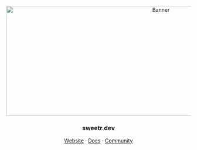 <div align="center">
  <a href="https://sweetr.dev">
    <img src="https://github.com/sweetr-dev/sweetr.dev/assets/1367578/256c5052-b488-41f1-9ff5-2032930feb55" alt="Banner" width="829" height="300">
  </a>
</div>

<h3 align="center">sweetr.dev</h3>

<p align="center">
  <a href="https://sweetr.dev">Website</a>
  ·
  <a href="https://docs.sweetr.dev/">Docs</a>
  ·
  <a href="https://github.com/sweetr-dev/sweetr.dev/discussions">Community</a>
</p>
